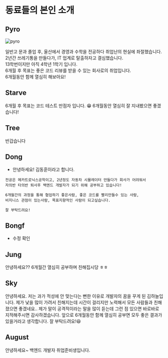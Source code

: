 # 동료들의 본인 소개

## Pyro

![pyro](./img/pyro_profile.png)

일반고 문과 졸업 후, 울산에서 경영과 수학을 전공하다 취업난의 현실에 좌절했습니다.<br>
2년간 쓰레기통을 만들다가, IT 업계로 탈출하자고 결심했습니다.<br>
13학번이지만 아직 4학년 1학기 입니다.<br>
6개월 후 목표는 좋은 코드 리뷰를 받을 수 있는 회사로의 취업입니다.<br>
6개월동안 함께 열심히 해보아요!

## Starve
6개월 후 목표는 코드 테스트 만점자 입니다. 😁
6개월동안 열심히 잘 지내봤으면 좋겠습니다!


## Tree
반갑습니다
## Dong
- 안녕하세요!  김동훈이라고 합니다.
```
전공은 메카트로닉스공학이고, 2년정도 자동차 시뮬레이터 만들다가 회사가 어려워서
자의반 타의반 퇴사후 백엔드 개발자가 되기 위해 공부하고 있습니다!

6개월간의 과정을 통해 협업하기 좋은사람, 좋은 코드를 빨리만들수 있는 사람,
비지니스 관점이 있는사람, 목표지향적인 사람이 되고싶습니다.

잘 부탁드려요!
```


## Bongf
- 수정 확인 

## Jung
안녕하세요?? 
6개월간 열심히 공부하며 친해집시당 ㅎㅎ

## Sky
안녕하세요. 저는 과가 적성에 안 맞는다는 뻔한 이유로 개발자의 꿈을 꾸게 된 김하늘입니다.
제가 낯을 많이 가려서 친해지는데 시간이 걸리지만 노력해서 모든 사람들과 친해졌으면 좋겠네요..
제가 말이 공격적이라는 말을 많이 듣는데 그런 점 있으면 바로바로 지적해주시면 감사하겠습니다.
앞으로 6개월동안 함께 열심히 공부면 모두 좋은 결과가 있을거라고 생각합니다.
잘 부탁드려요!😆

## August
 
안녕하세요~ 백엔드 개발자 취업준비생입니다.
